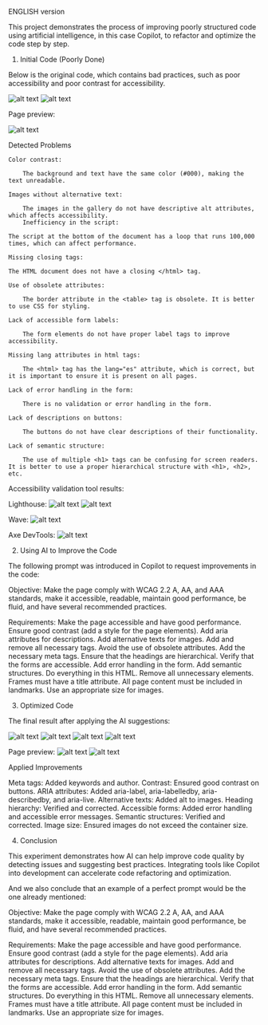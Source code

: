 ENGLISH version

This project demonstrates the process of improving poorly structured code using artificial intelligence, in this case Copilot, to refactor and optimize the code step by step.

1. Initial Code (Poorly Done)

Below is the original code, which contains bad practices, such as poor accessibility and poor contrast for accessibility.

![alt text](image-1.png)
![alt text](image-2.png)

Page preview:

![alt text](image-6.png)

Detected Problems

    Color contrast:

        The background and text have the same color (#000), making the text unreadable.

    Images without alternative text:

        The images in the gallery do not have descriptive alt attributes, which affects accessibility.
        Inefficiency in the script:

    The script at the bottom of the document has a loop that runs 100,000 times, which can affect performance.

    Missing closing tags:

    The HTML document does not have a closing </html> tag.

    Use of obsolete attributes:

        The border attribute in the <table> tag is obsolete. It is better to use CSS for styling.

    Lack of accessible form labels:

        The form elements do not have proper label tags to improve accessibility.

    Missing lang attributes in html tags:

        The <html> tag has the lang="es" attribute, which is correct, but it is important to ensure it is present on all pages.

    Lack of error handling in the form:

        There is no validation or error handling in the form.

    Lack of descriptions on buttons:

        The buttons do not have clear descriptions of their functionality.

    Lack of semantic structure:

        The use of multiple <h1> tags can be confusing for screen readers. It is better to use a proper hierarchical structure with <h1>, <h2>, etc.

Accessibility validation tool results:

Lighthouse:
![alt text](image.png)
![alt text](image-3.png)

Wave:
![alt text](image-4.png)

Axe DevTools:
![alt text](image-5.png)

2. Using AI to Improve the Code

The following prompt was introduced in Copilot to request improvements in the code:

Objective: 
Make the page comply with WCAG 2.2 A, AA, and AAA standards, make it accessible, readable, maintain good performance, be fluid, and have several recommended practices.

Requirements: 
Make the page accessible and have good performance. 
Ensure good contrast (add a style for the page elements). 
Add aria attributes for descriptions. 
Add alternative texts for images. 
Add and remove all necessary tags. 
Avoid the use of obsolete attributes. 
Add the necessary meta tags. 
Ensure that the headings are hierarchical. 
Verify that the forms are accessible. 
Add error handling in the form. 
Add semantic structures. 
Do everything in this HTML. 
Remove all unnecessary elements. 
Frames must have a title attribute. 
All page content must be included in landmarks. 
Use an appropriate size for images.


3. Optimized Code

The final result after applying the AI suggestions:

![alt text](image-7.png)
![alt text](image-8.png)
![alt text](image-9.png)
![alt text](image-10.png)

Page preview:
![alt text](image-11.png)
![alt text](image-12.png)

Applied Improvements

Meta tags: Added keywords and author.
Contrast: Ensured good contrast on buttons.
ARIA attributes: Added aria-label, aria-labelledby, aria-describedby, and aria-live.
Alternative texts: Added alt to images.
Heading hierarchy: Verified and corrected.
Accessible forms: Added error handling and accessible error messages.
Semantic structures: Verified and corrected.
Image size: Ensured images do not exceed the container size.


4. Conclusion

This experiment demonstrates how AI can help improve code quality by detecting issues and suggesting best practices. Integrating tools like Copilot into development can accelerate code refactoring and optimization.

And we also conclude that an example of a perfect prompt would be the one already mentioned:

Objective: 
Make the page comply with WCAG 2.2 A, AA, and AAA standards, make it accessible, readable, maintain good performance, be fluid, and have several recommended practices.

Requirements: 
Make the page accessible and have good performance. 
Ensure good contrast (add a style for the page elements). 
Add aria attributes for descriptions. 
Add alternative texts for images. 
Add and remove all necessary tags. 
Avoid the use of obsolete attributes. 
Add the necessary meta tags. 
Ensure that the headings are hierarchical. 
Verify that the forms are accessible. 
Add error handling in the form. 
Add semantic structures. 
Do everything in this HTML. 
Remove all unnecessary elements. 
Frames must have a title attribute. 
All page content must be included in landmarks. 
Use an appropriate size for images.